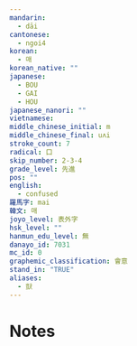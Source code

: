 ```yaml
---
mandarin:
  - dāi
cantonese:
  - ngoi4
korean:
  - 매
korean_native: ""
japanese:
  - BOU
  - GAI
  - HOU
japanese_nanori: ""
vietnamese:
middle_chinese_initial: m
middle_chinese_final: uʌi
stroke_count: 7
radical: 口
skip_number: 2-3-4
grade_level: 先進
pos: ""
english:
  - confused
羅馬字: mai
韓文: 매
joyo_level: 表外字
hsk_level: ""
hanmun_edu_level: 無
danayo_id: 7031
mc_id: 0
graphemic_classification: 會意
stand_in: "TRUE"
aliases:
  - 獃
---
```


# Notes
